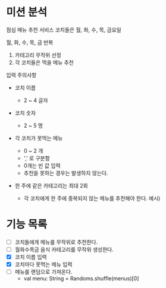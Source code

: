 # 미션 분석
점심 메뉴 추천 서비스
코치들은 월, 화, 수, 목, 금요일

월, 화, 수, 목, 금 반복
1. 카테고리 무작위 선정
2. 각 코치들은 먹을 메뉴 추천

입력 주의사항 
- 코치 이름
    - 2 ~ 4 글자
- 코치 숫자
  - 2 ~ 5 명

- 각 코치가 못먹는 메뉴
  - 0 ~ 2 개
  - ',' 로 구분함
  - 0개는 빈 값 입력
  - 추천을 못하는 경우는 발생하지 않는다. 
  
- 한 주에 같은 카테고리는 최대 2회
  - 각 코치에게 한 주에 중복되지 않는 메뉴를 추천해야 한다.
  예시)

# 기능 목록
- [ ] 코치들에게 메뉴를 무작위로 추천한다.
- [ ] 월화수목금 음식 카테고리를 무작위 생성한다. 
- [x] 코치 이름 입력
- [x] 코치마다 못먹는 메뉴 입력
- [ ] 메뉴를 랜덤으로 가져온다. 
  - val menu: String = Randoms.shuffle(menus)[0]
